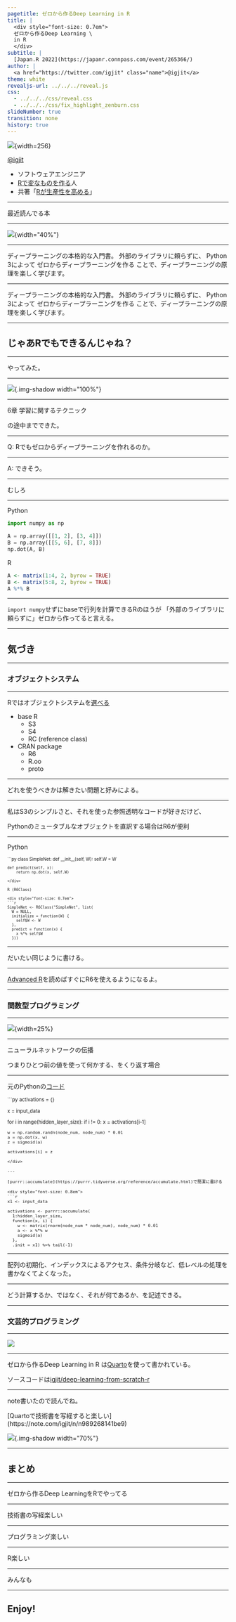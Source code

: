 ```yaml
---
pagetitle: ゼロから作るDeep Learning in R
title: |
  <div style="font-size: 0.7em">
  ゼロから作るDeep Learning \
  in R
  </div>
subtitle: |
  [Japan.R 2022](https://japanr.connpass.com/event/265366/)
author: |
  <a href="https://twitter.com/igjit" class="name">@igjit</a>
theme: white
revealjs-url: ../../../reveal.js
css:
  - ../../../css/reveal.css
  - ../../../css/fix_highlight_zenburn.css
slideNumber: true
transition: none
history: true
---
```


<style type="text/css" rel="stylesheet">
.reveal .text-faint { color: #eee; }
</style>

![](https://igjit.github.io/images/avatar.png){width=256}

<a href="https://twitter.com/igjit" class="name">@igjit</a>

- ソフトウェアエンジニア
- [Rで変なものを作る](https://igjit.github.io/slides/)人
- 共著「[Rが生産性を高める](https://gihyo.jp/book/2022/978-4-297-12524-0)」

---

最近読んでる本

---

![](images/dl-book.jpg){width="40%"}

---

<span>ディープラーニングの本格的な入門書。</span>
外部のライブラリに頼らずに、
<span>Python 3によって</span>
ゼロからディープラーニングを作る
<span>ことで、ディープラーニングの原理を楽しく学びます。</span>

<p class="text-small">
<https://www.oreilly.co.jp/books/9784873117584/>
</p>

---

<span class="text-faint">ディープラーニングの本格的な入門書。</span>
外部のライブラリに頼らずに、
<span class="text-faint">Python 3によって</span>
ゼロからディープラーニングを作る
<span class="text-faint">ことで、ディープラーニングの原理を楽しく学びます。</span>

<p class="text-small" style="visibility: hidden;">
<https://www.oreilly.co.jp/books/9784873117584/>
</p>

---

## じゃあRでもできるんじゃね？

---

やってみた。

---

![](images/ss-dl-book-r.png){.img-shadow width="100%"}

<p class="text-small" style="margin-top:0">
<https://igjit.github.io/deep-learning-from-scratch-r/>
</p>

---

6章 学習に関するテクニック

の途中までできた。

---

Q: Rでもゼロからディープラーニングを作れるのか。

---

A: できそう。

---

むしろ

---

Python

```py
import numpy as np

A = np.array([[1, 2], [3, 4]])
B = np.array([[5, 6], [7, 8]])
np.dot(A, B)
```

R

```r
A <- matrix(1:4, 2, byrow = TRUE)
B <- matrix(5:8, 2, byrow = TRUE)
A %*% B
```

---

`import numpy`せずにbaseで行列を計算できるRのほうが
「外部のライブラリに頼らずに」ゼロから作ってると言える。

---

## 気づき

---

### オブジェクトシステム

---

Rではオブジェクトシステムを[選べる](https://adv-r.hadley.nz/oo.html#oop-in-r)

- base R
  - S3
  - S4
  - RC (reference class)
- CRAN package
  - R6
  - R.oo
  - proto

---

どれを使うべきかは解きたい問題と好みによる。

---

私はS3のシンプルさと、それを使った参照透明なコードが好きだけど、

Pythonのミュータブルなオブジェクトを直訳する場合はR6が便利

---

Python

<div style="font-size: 0.7em">
```py
class SimpleNet:
    def __init__(self, W):
        self.W = W

    def predict(self, x):
        return np.dot(x, self.W)
```
</div>

R (R6Class)

<div style="font-size: 0.7em">
```r
SimpleNet <- R6Class("SimpleNet", list(
  W = NULL,
  initialize = function(W) {
    self$W <- W
  },
  predict = function(x) {
    x %*% self$W
  }))
```
</div>

---

だいたい同じように書ける。

---

[Advanced R](https://adv-r.hadley.nz/r6.html)を読めばすぐにR6を使えるようになるよ。

---

### 関数型プログラミング

---

![](../../06/kaggle-with-r/images/logo/purrr.png){width=25%}

---

ニューラルネットワークの伝播

つまりひとつ前の値を使って何かする、をくり返す場合

---

元のPythonの[コード](https://github.com/oreilly-japan/deep-learning-from-scratch/blob/master/notebooks/ch06.ipynb)

<div style="font-size: 0.8em">
```py
activations = {}

x = input_data

for i in range(hidden_layer_size):
    if i != 0:
        x = activations[i-1]

    w = np.random.randn(node_num, node_num) * 0.01
    a = np.dot(x, w)
    z = sigmoid(a)

    activations[i] = z
```
</div>

---

[purrr::accumulate](https://purrr.tidyverse.org/reference/accumulate.html)で簡潔に書ける

<div style="font-size: 0.8em">
```r
x1 <- input_data

activations <- purrr::accumulate(
  1:hidden_layer_size,
  function(x, i) {
    w <- matrix(rnorm(node_num * node_num), node_num) * 0.01
    a <- x %*% w
    sigmoid(a)
  },
  .init = x1) %>% tail(-1)
```
</div>

---

配列の初期化、インデックスによるアクセス、条件分岐など、低レベルの処理を書かなくてよくなった。

---

どう計算するか、ではなく、それが何であるか、を記述できる。

---

### 文芸的プログラミング

---

![](images/quarto.png)

---

ゼロから作るDeep Learning in R は[Quarto](https://quarto.org/)を使って書かれている。

ソースコードは[igjit/deep-learning-from-scratch-r](https://github.com/igjit/deep-learning-from-scratch-r)

---

note書いたので読んでね。

<div class="text-small">
[Quartoで技術書を写経すると楽しい](https://note.com/igjit/n/n989268141be9)
</div>

![](images/ss-note-quarto.png){.img-shadow width="70%"}

---

## まとめ

---

ゼロから作るDeep LearningをRでやってる

---

技術書の写経楽しい

---

プログラミング楽しい

---

R楽しい

---

みんなも

---

## Enjoy!
